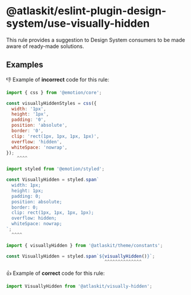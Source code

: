 # @atlaskit/eslint-plugin-design-system/use-visually-hidden

This rule provides a suggestion to Design System consumers to be made aware of ready-made solutions.

## Examples

👎 Example of **incorrect** code for this rule:

```js
import { css } from '@emotion/core';

const visuallyHiddenStyles = css({
  width: '1px',
  height: '1px',
  padding: '0',
  position: 'absolute',
  border: '0',
  clip: 'rect(1px, 1px, 1px, 1px)',
  overflow: 'hidden',
  whiteSpace: 'nowrap',
});
    ^^^^
```

```js
import styled from '@emotion/styled';

const VisuallyHidden = styled.span`
  width: 1px;
  height: 1px;
  padding: 0;
  position: absolute;
  border: 0;
  clip: rect(1px, 1px, 1px, 1px);
  overflow: hidden;
  whiteSpace: nowrap;
`;
  ^^^^
```

```js
import { visuallyHidden } from '@atlaskit/theme/constants';

const VisuallyHidden = styled.span`${visuallyHidden()}`;
                                     ^^^^^^^^^^^^^^
```

👍 Example of **correct** code for this rule:

```js
import VisuallyHidden from '@atlaskit/visually-hidden';
```
